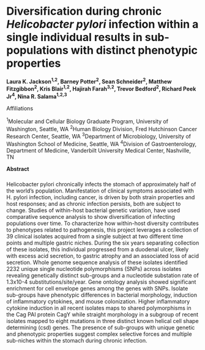 # Diversification during chronic <em>Helicobacter pylori</em> infection within a single individual results in sub-populations with distinct phenotypic properties

<b>Laura K. Jackson<sup>1,2</sup>, Barney Potter<sup>2</sup>, Sean Schneider<sup>2</sup>, Matthew Fitzgibbon<sup>2</sup>, Kris Blair<sup>1,2</sup>, Hajirah Farah<sup>3,2</sup>, Trevor Bedford<sup>2</sup>, Richard Peek Jr<sup>4</sup>, Nina R. Salama<sup>1,2,3</sup> </b>

Affiliations 

<sup>1</sup>Molecular and Cellular Biology Graduate Program, University of Washington, Seattle, WA
<sup>2</sup>Human Biology Division, Fred Hutchinson Cancer Research Center, Seattle, WA
<sup>3</sup>Department of Microbiology, University of Washington School of Medicine, Seattle, WA
<sup>4</sup>Division of Gastroenterology, Department of Medicine, Vanderbilt University Medical Center, Nashville, TN


<b>Abstract</b>
#####
Helicobacter pylori chronically infects the stomach of approximately half of the world’s population. Manifestation of clinical symptoms associated with H. pylori infection, including cancer, is driven by both strain properties and host responses; and as chronic infection persists, both are subject to change. Studies of within-host bacterial genetic variation, have used comparative sequence analysis to show diversification of infecting populations over time. To characterize how within-host diversity contributes to phenotypes related to pathogenesis, this project leverages a collection of 39 clinical isolates acquired from a single subject at two different time points and multiple gastric niches. During the six years separating collection of these isolates, this individual progressed from a duodenal ulcer, likely with excess acid secretion, to gastric atrophy and an associated loss of acid secretion. Whole genome sequence analysis of these isolates identified 2232 unique single nucleotide polymorphisms (SNPs) across isolates revealing genetically distinct sub-groups and a nucleotide substation rate of 1.3x10-4 substitutions/site/year. Gene ontology analysis showed significant enrichment for cell envelope genes among the genes with SNPs. Isolate sub-groups have phenotypic differences in bacterial morphology, induction of inflammatory cytokines, and mouse colonization. Higher inflammatory cytokine induction in all recent isolates maps to shared polymorphisms in the Cag PAI protein CagY while straight morphology in a subgroup of recent isolates mapped to eight mutations in three distinct known helical cell shape determining (csd) genes. The presence of sub-groups with unique genetic and phenotypic properties suggest complex selective forces and multiple sub-niches within the stomach during chronic infection.
######
